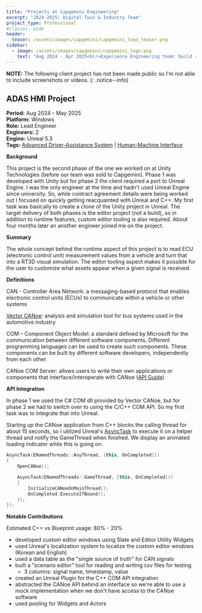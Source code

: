 ```yaml
---
title: "Projects at Capgemini Engineering"
excerpt: "2024-2025: Digital Twin & Industry Team"
project_type: Professional
#classes: wide
header:
  teaser: /assets/images/capgemini/capgemini_logo_teaser.png
sidebar:
  - image: /assets/images/capgemini/capgemini_logo.png
    text: "Aug 2024 - Apr 2025<br/>Experience Engineering team: build real-time 3D applications for Industry such as Automotive, Manufacturing, Retail, and Healthcare"
---
```


**NOTE:** The following client project has not been made public so I'm not able to include screenshots or videos.
{: .notice--info}

## ADAS HMI Project

**Period:** Aug 2024 - May 2025<br />
**Platform:** Windows<br />
**Role:** Lead Engineer<br />
**Engineers:** 2<br />
**Engine:** Unreal 5.3<br />
**Tags:** [Advanced Driver-Assistance System](https://en.wikipedia.org/wiki/Advanced_driver-assistance_system) | [Human-Machine Interface](https://en.wikipedia.org/wiki/User_interface)

**Background**

This project is the second phase of the one we worked on at Unity Technologies (before our team was sold to Capgemini). Phase 1 was developed with Unity but for phase 2 the client required a port to Unreal Engine. I was the only engineer at the time and hadn't used Unreal Engine since university. So, while contract agreement details were being worked out I focused on quickly getting reacquainted with Unreal and C++. My first task was basically to create a clone of the Unity project in Unreal. The target delivery of both phases is the editor project (not a build), so in addition to runtime features, custom editor tooling is also required. About four months later an another engineer joined me on the project.

**Summary**

The whole concept behind the runtime aspect of this project is to read ECU (electronic control unit) measurement values from a vehicle and turn that into a RT3D visual simulation. The editor tooling aspect makes it possible for the user to customize what assets appear when a given signal is received.

**Definitions**

CAN - Controller Area Network: a messaging-based protocol that enables electronic control units (ECUs) to communicate within a vehicle or other systems

[Vector CANoe](https://www.vector.com/int/en/products/products-a-z/software/canoe/#): analysis and simulation tool for bus systems used in the automotive industry

COM – Component Object Model: a standard defined by Microsoft for the communication between different software components. Different programming languages can be used to create such components. These components can be built by different software developers, independently from each other.

CANoe COM Server: allows users to write their own applications or components that interface/interoperate with CANoe ([API Guide](https://cdn.vector.com/cms/content/know-how/_application-notes/AN-AND-1-117_CANoe_CANalyzer_as_a_COM_Server.pdf))

**API Integration**

In phase 1 we used the C# COM dll provided by Vector CANoe, but for phase 2 we had to switch over to using the C/C++ COM API. So my first task was to integrate that into Unreal.

Starting up the CANoe application from C++ blocks the calling thread for about 15 seconds, so I utilized Unreal's [AsyncTask](https://dev.epicgames.com/documentation/en-us/unreal-engine/API/Runtime/Core/Async/AsyncTask) to execute it on a helper thread and notify the GameThread when finished. We display an animated loading indicator while this is going on.

```c++
AsyncTask(ENamedThreads::AnyThread, [this, OnCompleted]()
{
    OpenCANoe();

    AsyncTask(ENamedThreads::GameThread, [this, OnCompleted]()
    {
        InitializeCANoeOnMainThread();
        OnCompleted.ExecuteIfBound();
    });
});
```

**Notable Contributions**

Estimated C++ vs Blueprint usage: 80% - 20%

- developed custom editor windows using Slate and Editor Utility Widgets
- used Unreal's localization system to localize the custom editor windows (Korean and English)
- used a data table as the "single source of truth" for CAN signals
- built a "scenario editor" tool for reading and writing csv files for testing
  - 3 columns: signal name, timestamp, value
- created an Unreal Plugin for the C++ COM API integration
- abstracted the CANoe API behind an interface so we're able to use a mock implementation when we don't have access to the CANoe software
- used pooling for Widgets and Actors
